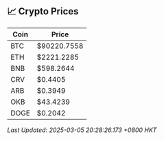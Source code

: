 ## 📈 Crypto Prices

| Coin | Price |
| ---- | ----- |
| BTC | $90220.7558 |
| ETH | $2221.2285 |
| BNB | $598.2644 |
| CRV | $0.4405 |
| ARB | $0.3949 |
| OKB | $43.4239 |
| DOGE | $0.2042 |

_Last Updated: 2025-03-05 20:28:26.173 +0800 HKT_